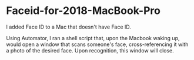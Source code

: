 # Faceid-for-2018-MacBook-Pro
I added Face ID to a Mac that doesn't have Face ID.


Using Automator, I ran a shell script that, upon the Macbook waking up, would open a window that scans someone's face, cross-referencing it with a photo of the desired face. Upon recognition, this window will close.
